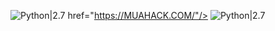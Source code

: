 ![Python|2.7](https://img.shields.io/badge/MUAHACK.COM-2.7-blue.svg)
href="https://MUAHACK.COM/"/>
![Python|2.7](https://img.shields.io/badge/MUAHACK.VN-2.7-red.svg)
<div <img src


